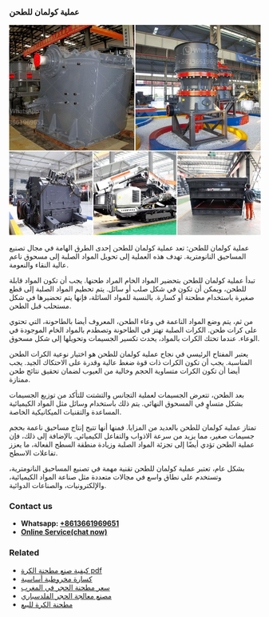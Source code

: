 <h3>عملية كولمان للطحن</h3><img src='1701852538.jpg' alt=''><p>عملية كولمان للطحن: تعد عملية كولمان للطحن إحدى الطرق الهامة في مجال تصنيع المساحيق النانومترية. تهدف هذه العملية إلى تحويل المواد الصلبة إلى مسحوق ناعم عالية النقاء والنعومة.</p><p>تبدأ عملية كولمان للطحن بتحضير المواد الخام المراد طحنها. يجب أن تكون المواد قابلة للطحن، ويمكن أن تكون في شكل صلب أو سائل. يتم تحطيم المواد الصلبة إلى قطع صغيرة باستخدام مطحنة أو كسارة. بالنسبة للمواد السائلة، فإنها يتم تحضيرها في شكل مستحلب قبل الطحن.</p><p>من ثم، يتم وضع المواد الناعمة في وعاء الطحن، المعروف أيضا بالطاحونة، التي تحتوي على كرات طحن. الكرات الصلبة تهتز في الطاحونة وتصطدم بالمواد الخام الموجودة في الوعاء. عندما تحتك الكرات بالمواد، يحدث تكسير الجسيمات وتحويلها إلى شكل مسحوق.</p><p>يعتبر المفتاح الرئيسي في نجاح عملية كولمان للطحن هو اختيار نوعية الكرات الطحن المناسبة. يجب أن تكون الكرات ذات قوة ضغط عالية وقدرة على الاحتكاك الجيد. يجب أيضا أن تكون الكرات متساوية الحجم وخالية من العيوب لضمان تحقيق نتائج طحن ممتازة.</p><p>بعد الطحن، تتعرض الجسيمات لعملية التجانس والتشتت للتأكد من توزيع الجسيمات بشكل متساوٍ في المسحوق النهائي. يتم ذلك باستخدام وسائل مثل المواد الكيميائية المساعدة والتقنيات الميكانيكية الخاصة.</p><p>تمتاز عملية كولمان للطحن بالعديد من المزايا. فمنها أنها تتيح إنتاج مساحيق ناعمة بحجم جسيمات صغير، مما يزيد من سرعة الاذواب والتفاعل الكيميائي. بالإضافة إلى ذلك، فإن عملية الطحن تؤدي أيضًا إلى تجزئة المواد الصلبة وزيادة منطقة السطح الفعالة، ما يعزز تفاعلات الاسطح.</p><p>بشكل عام، تعتبر عملية كولمان للطحن تقنية مهمة في تصنيع المساحيق النانومترية، وتستخدم على نطاق واسع في مجالات متعددة مثل صناعة المواد الكيميائية، والإلكترونيات، والصناعات الدوائية.</p><h3>Contact us</h3><ul><li><strong>Whatsapp:&nbsp;<a href="https://wa.me/8613661969651">+8613661969651</a></strong></li><li><a href="https://swt.shibang-china.com/?git&amp;zhl&amp;عملية كولمان للطحن"><strong>Online Service(chat now)</strong></a></li></ul><h3>Related</h3><ul><li><a href='كيفية صنع مطحنة الكرة pdf.md'>كيفية صنع مطحنة الكرة pdf</a></li><li><a href='كسارة مخروطية أساسية.md'>كسارة مخروطية أساسية</a></li><li><a href='سعر مطحنة الحجر في المغرب.md'>سعر مطحنة الحجر في المغرب</a></li><li><a href='مصنع معالجة الحجر الفلدسباري.md'>مصنع معالجة الحجر الفلدسباري</a></li><li><a href='مطحنة الكرة للبيع.md'>مطحنة الكرة للبيع</a></li></ul>